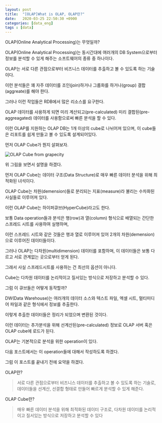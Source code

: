 ```yaml
---
layout: post
title:  "[OLAP]What is OLAP, OLAP란?"
date:   2020-03-25 22:50:30 +0900
categories: [data_eng]
tags : [data]
---
```


OLAP(Online Analytical Processing)는 무엇일까?

<!--more-->

OLAP(Online Analytical Processing)는 동시간대에 여러개의 DB System으로부터 정보를 분석할 수 있게 해주는 소프트웨어의 종류 중 하나이다.

OLAP는 서로 다른 관점으로부터 비즈니스 데이터를 추출하고 볼 수 있도록 하는 기술이다.

이런 분석들은 꽤 자주 데이터를 조인(join)하거나 그룹화를 하거나(group) 결합(aggreate)를 해야 한다.

그러나 이런 작업들은 RDB에서 많은 리소스를 요구한다.

OLAP 데이터를 사용하게 되면 미리 계산되고(pre-calculated) 미리 결합된(pre-aggreagated) 데이터를 사용함으로써 빠른 분석을 할 수 있다.

이런 OLAP를 지원하는 OLAP DB는 1개 이상의 cube로 나뉘어져 있으며, 이 cube들은 리포트를 쉽게 만들고 볼 수 있도록 설계되어있다.

먼저 OLAP Cube가 뭔지 살펴보자.

![OLAP Cube from grapecity](https://gccontent.blob.core.windows.net/gccontent/blogs/legacy/c1/2014/11/OLAP_cube-300x257.png)

위 그림을 보면서 설명을 하겠다.

먼저 OLAP Cube는 데이터 구조(Data Structure)로 매우 빠른 데이터 분석을 위해 최적화된 녀석이다.

OLAP Cube는 차원(demension)들로 분리되는 지표(measure)라 불리는 수차화된 사실들로 이루어져 있다.

이런 OLAP Cube는 하이퍼큐브(HyperCube)라고도 한다.

보통 Data operation들과 분석은 행(row)과 열(column) 형식으로 배열되는 간단한 스프레드 시트를 사용하여 실행하며,

이런 스프레드 시트와 같은 것들은 행과 열로 이루어져 있어 2개의 차원(demension)으로 이루어진 데이터들이다.

그러나 OLAP는 다차원(multidimension) 데이터를 포함하며, 이 데이터들은 보통 다르고 서로 관계없는 곳으로부터 얻게 된다.

그래서 사실 스프레드시트를 사용하는 건 최선의 옵션이 아니다.

Cube는 다차원 데이터를 논리적이고 질서있는 방식으로 저장하고 분석할 수 있다.

그럼 이 큐브들은 어떻게 동작할까?

DW(Data Warehouse)는 여러개의 데이터 소스와 텍스트 파일, 엑셀 시트, 멀티미디어 파일과 같은 형식에서 정보를 추출한다.

이렇게 추출한 데이터들은 정리가 되었으며 변환된 것이다.

이런 데이터는 추가분석을 위해 선계산된(pre-calculated) 정보로 OLAP 서버 혹은 OLAP cube에 로드가 된다.

OLAP는 기본적으로 분석을 위한 operation이 있다.

다음 포스트에서는 이 operation들에 대해서 작성하도록 하겠다.

그럼 이 포스트를 끝내기 전에 요약을 하겠다.

OLAP란?

> 서로 다른 관점으로부터 비즈니스 데이터를 추출하고 볼 수 있도록 하는 기술로, 데이터들을 선계산, 선결합 형태로 만들어 빠르게 분석할 수 있게 해준다.

OLAP Cube란?

> 매우 빠른 데이터 분석을 위해 최적화된 데이터 구조로, 다차원 데이터를 논리적이고 질서있는 방식으로 저장하고 분석할 수 있다
